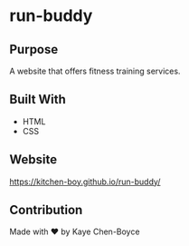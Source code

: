 # run-buddy

## Purpose
A website that offers fitness training services.

## Built With
* HTML
* CSS

## Website
https://kitchen-boy.github.io/run-buddy/

## Contribution
Made with ❤️ by Kaye Chen-Boyce

